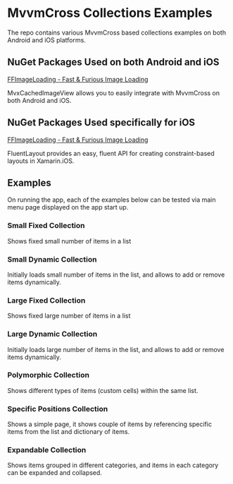 # MvvmCross Collections Examples
The repo contains various MvvmCross based collections examples on both Android and iOS platforms.

## NuGet Packages Used on both Android and iOS
[FFImageLoading - Fast & Furious Image Loading](https://github.com/luberda-molinet/FFImageLoading/wiki/MvvmCross---Native-controls)

MvxCachedImageView allows you to easily integrate with MvvmCross on both Android and iOS.

## NuGet Packages Used specifically for iOS
[FFImageLoading - Fast & Furious Image Loading](https://github.com/FluentLayout/Cirrious.FluentLayout)

FluentLayout provides an easy, fluent API for creating constraint-based layouts in Xamarin.iOS.

## Examples
On running the app, each of the examples below can be tested via main menu page displayed on the app start up.

### Small Fixed Collection
Shows fixed small number of items in a list

### Small Dynamic Collection
Initially loads small number of items in the list, and allows to add or remove items dynamically.

### Large Fixed Collection
Shows fixed large number of items in a list

### Large Dynamic Collection
Initially loads large number of items in the list, and allows to add or remove items dynamically.

### Polymorphic Collection
Shows different types of items (custom cells) within the same list.

### Specific Positions Collection 
Shows a simple page, it shows couple of items by referencing specific items from the list and dictionary of items.

### Expandable Collection
Shows items grouped in different categories, and items in each category can be expanded and collapsed.